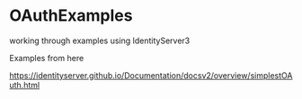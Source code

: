# OAuthExamples
working through examples using IdentityServer3

Examples from here

https://identityserver.github.io/Documentation/docsv2/overview/simplestOAuth.html

